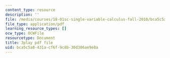 ```yaml
---
content_type: resource
description: ''
file: /media/courses/18-01sc-single-variable-calculus-fall-2010/bca5c5a8431acf6f9c8b30d306ae9e8a_ryLdyDrBfvI.pdf
file_type: application/pdf
learning_resource_types: []
ocw_type: OCWFile
resourcetype: Document
title: 3play pdf file
uid: bca5c5a8-431a-cf6f-9c8b-30d306ae9e8a
---
```

